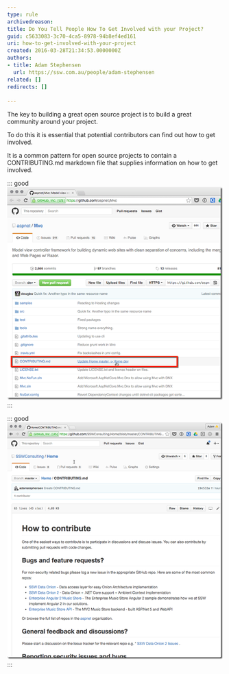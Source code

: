 ```yaml
---
type: rule
archivedreason: 
title: Do You Tell People How To Get Involved with your Project?
guid: c5633083-3c70-4ca5-8978-94b8ef4ed161
uri: how-to-get-involved-with-your-project
created: 2016-03-28T21:34:53.0000000Z
authors:
- title: Adam Stephensen
  url: https://ssw.com.au/people/adam-stephensen
related: []
redirects: []

---
```


The key to building a great open source project is to build a great community around your project.

To do this it is essential that potential contributors can find out how to get involved.

<!--endintro-->

It is a common pattern for open source projects to contain a CONTRIBUTING.md markdown file that supplies information on how to get involved.


::: good  
![Figure: Good Example - The Microsoft ASP.NET and Azure teams both do a great job of providing documentation on how to start contributing](getinvolved1.png)  
:::


::: good  
![Figure: Good Example - The ASP.NET team (and the SSW team) use a common CONTRIBUTING.md in a common 'Home' repository. This ensures that all projects for their team are collaborated on in the same way](getinvolved2.png)  
:::

